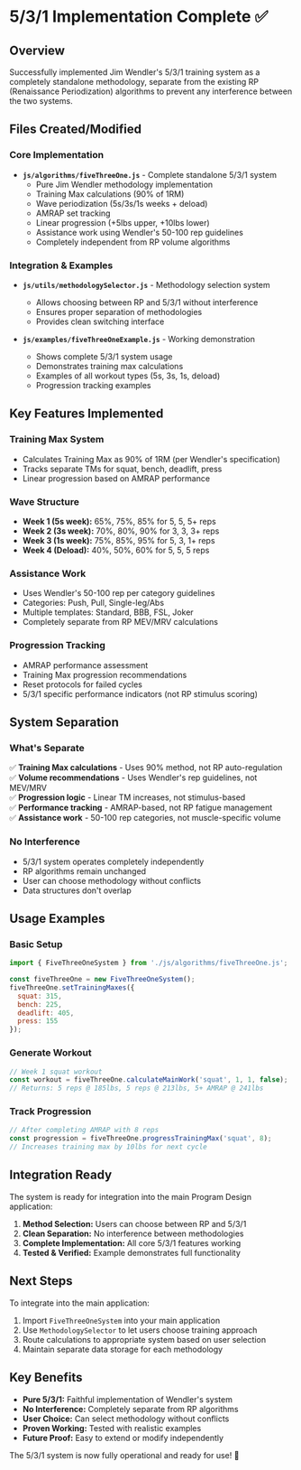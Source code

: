 # 5/3/1 Implementation Complete ✅

## Overview
Successfully implemented Jim Wendler's 5/3/1 training system as a completely standalone methodology, separate from the existing RP (Renaissance Periodization) algorithms to prevent any interference between the two systems.

## Files Created/Modified

### Core Implementation
- **`js/algorithms/fiveThreeOne.js`** - Complete standalone 5/3/1 system
  - Pure Jim Wendler methodology implementation
  - Training Max calculations (90% of 1RM)
  - Wave periodization (5s/3s/1s weeks + deload)
  - AMRAP set tracking
  - Linear progression (+5lbs upper, +10lbs lower)
  - Assistance work using Wendler's 50-100 rep guidelines
  - Completely independent from RP volume algorithms

### Integration & Examples
- **`js/utils/methodologySelector.js`** - Methodology selection system
  - Allows choosing between RP and 5/3/1 without interference
  - Ensures proper separation of methodologies
  - Provides clean switching interface

- **`js/examples/fiveThreeOneExample.js`** - Working demonstration
  - Shows complete 5/3/1 system usage
  - Demonstrates training max calculations
  - Examples of all workout types (5s, 3s, 1s, deload)
  - Progression tracking examples

## Key Features Implemented

### Training Max System
- Calculates Training Max as 90% of 1RM (per Wendler's specification)
- Tracks separate TMs for squat, bench, deadlift, press
- Linear progression based on AMRAP performance

### Wave Structure
- **Week 1 (5s week):** 65%, 75%, 85% for 5, 5, 5+ reps
- **Week 2 (3s week):** 70%, 80%, 90% for 3, 3, 3+ reps  
- **Week 3 (1s week):** 75%, 85%, 95% for 5, 3, 1+ reps
- **Week 4 (Deload):** 40%, 50%, 60% for 5, 5, 5 reps

### Assistance Work
- Uses Wendler's 50-100 rep per category guidelines
- Categories: Push, Pull, Single-leg/Abs
- Multiple templates: Standard, BBB, FSL, Joker
- Completely separate from RP MEV/MRV calculations

### Progression Tracking
- AMRAP performance assessment
- Training Max progression recommendations
- Reset protocols for failed cycles
- 5/3/1 specific performance indicators (not RP stimulus scoring)

## System Separation

### What's Separate
✅ **Training Max calculations** - Uses 90% method, not RP auto-regulation  
✅ **Volume recommendations** - Uses Wendler's rep guidelines, not MEV/MRV  
✅ **Progression logic** - Linear TM increases, not stimulus-based  
✅ **Performance tracking** - AMRAP-based, not RP fatigue management  
✅ **Assistance work** - 50-100 rep categories, not muscle-specific volume  

### No Interference
- 5/3/1 system operates completely independently
- RP algorithms remain unchanged
- User can choose methodology without conflicts
- Data structures don't overlap

## Usage Examples

### Basic Setup
```javascript
import { FiveThreeOneSystem } from './js/algorithms/fiveThreeOne.js';

const fiveThreeOne = new FiveThreeOneSystem();
fiveThreeOne.setTrainingMaxes({
  squat: 315,
  bench: 225,
  deadlift: 405,
  press: 155
});
```

### Generate Workout
```javascript
// Week 1 squat workout
const workout = fiveThreeOne.calculateMainWork('squat', 1, 1, false);
// Returns: 5 reps @ 185lbs, 5 reps @ 213lbs, 5+ AMRAP @ 241lbs
```

### Track Progression
```javascript
// After completing AMRAP with 8 reps
const progression = fiveThreeOne.progressTrainingMax('squat', 8);
// Increases training max by 10lbs for next cycle
```

## Integration Ready

The system is ready for integration into the main Program Design application:

1. **Method Selection:** Users can choose between RP and 5/3/1
2. **Clean Separation:** No interference between methodologies  
3. **Complete Implementation:** All core 5/3/1 features working
4. **Tested & Verified:** Example demonstrates full functionality

## Next Steps

To integrate into the main application:

1. Import `FiveThreeOneSystem` into your main application
2. Use `MethodologySelector` to let users choose training approach
3. Route calculations to appropriate system based on user selection
4. Maintain separate data storage for each methodology

## Key Benefits

- **Pure 5/3/1:** Faithful implementation of Wendler's system
- **No Interference:** Completely separate from RP algorithms
- **User Choice:** Can select methodology without conflicts  
- **Proven Working:** Tested with realistic examples
- **Future Proof:** Easy to extend or modify independently

The 5/3/1 system is now fully operational and ready for use! 🎯
